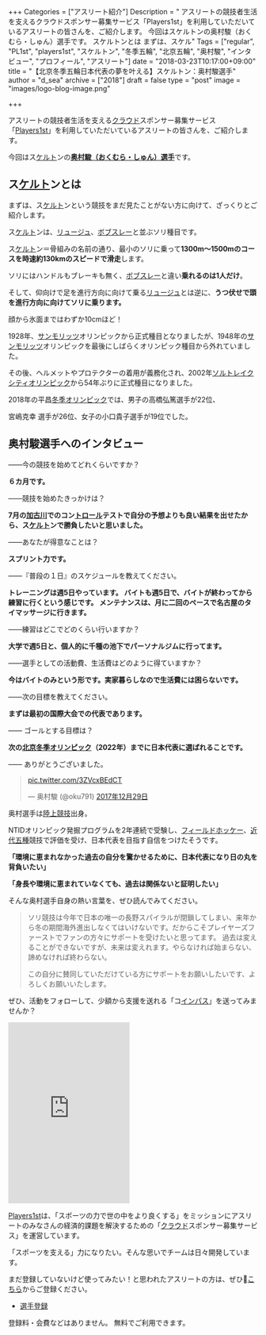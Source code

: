 +++
Categories = ["アスリート紹介"]
Description = " アスリートの競技者生活を支えるクラウドスポンサー募集サービス「Players1st」を利用していただいているアスリートの皆さんを、ご紹介します。  今回はスケルトンの奥村駿（おくむら・しゅん）選手です。  スケルトンとは  まずは、スケル"
Tags = ["regular", "PL1st", "players1st", "スケルトン", "冬季五輪", "北京五輪", "奥村駿", "インタビュー", "プロフィール", "アスリート"]
date = "2018-03-23T10:17:00+09:00"
title = "【北京冬季五輪日本代表の夢を叶える】スケルトン：奥村駿選手"
author = "d_sea"
archive = ["2018"]
draft = false
type = "post"
image = "images/logo-blog-image.png"

+++

<body>
<p>アスリートの競技者生活を支える<a class="keyword" href="http://d.hatena.ne.jp/keyword/%A5%AF%A5%E9%A5%A6%A5%C9">クラウド</a>スポンサー募集サービス「<a href="https://players1.st/">Players1st</a>」を利用していただいているアスリートの皆さんを、ご紹介します。</p>




<p>今回はス<a class="keyword" href="http://d.hatena.ne.jp/keyword/%A5%B1%A5%EB%A5%C8">ケルト</a>ンの<a href="https://players1.st/okuoku7613"><strong>奥村駿（おくむら・しゅん）選手</strong></a>です。</p>




<h2>ス<a class="keyword" href="http://d.hatena.ne.jp/keyword/%A5%B1%A5%EB%A5%C8">ケルト</a>ンとは</h2>




<p>まずは、ス<a class="keyword" href="http://d.hatena.ne.jp/keyword/%A5%B1%A5%EB%A5%C8">ケルト</a>ンという競技をまだ見たことがない方に向けて、ざっくりとご紹介します。</p>




<p>ス<a class="keyword" href="http://d.hatena.ne.jp/keyword/%A5%B1%A5%EB%A5%C8">ケルト</a>ンは、<a class="keyword" href="http://d.hatena.ne.jp/keyword/%A5%EA%A5%E5%A1%BC%A5%B8%A5%E5">リュージュ</a>、<a class="keyword" href="http://d.hatena.ne.jp/keyword/%A5%DC%A5%D6%A5%B9%A5%EC%A1%BC">ボブスレー</a>と並ぶソリ種目です。</p>




<p>ス<a class="keyword" href="http://d.hatena.ne.jp/keyword/%A5%B1%A5%EB%A5%C8">ケルト</a>ン＝骨組みの名前の通り、最小のソリに乗って<strong>1300m～1500mのコースを時速約130kmのスピードで滑走</strong>します。</p>




<p>ソリにはハンドルもブレーキも無く、<a class="keyword" href="http://d.hatena.ne.jp/keyword/%A5%DC%A5%D6%A5%B9%A5%EC%A1%BC">ボブスレー</a>と違い<strong>乗れるのは1人だけ</strong>。</p>




<p>そして、仰向けで足を進行方向に向けて乗る<a class="keyword" href="http://d.hatena.ne.jp/keyword/%A5%EA%A5%E5%A1%BC%A5%B8%A5%E5">リュージュ</a>とは逆に、<strong>うつ伏せで頭を進行方向に向けてソリに乗ります。</strong></p>




<p>顔から氷面まではわずか10cmほど！</p>




<p>1928年、<a class="keyword" href="http://d.hatena.ne.jp/keyword/%A5%B5%A5%F3%A5%E2%A5%EA%A5%C3%A5%C4">サンモリッツ</a>オリンピックから正式種目となりましたが、1948年の<a class="keyword" href="http://d.hatena.ne.jp/keyword/%A5%B5%A5%F3%A5%E2%A5%EA%A5%C3%A5%C4">サンモリッツ</a>オリンピックを最後にしばらくオリンピック種目から外れていました。</p>




<p>その後、ヘルメットやプロテクターの着用が義務化され、2002年<a class="keyword" href="http://d.hatena.ne.jp/keyword/%A5%BD%A5%EB%A5%C8%A5%EC%A5%A4%A5%AF%A5%B7%A5%C6%A5%A3%A5%AA%A5%EA%A5%F3%A5%D4%A5%C3%A5%AF">ソルトレイクシティオリンピック</a>から54年ぶりに正式種目になりました。</p>




<p>2018年の平昌<a class="keyword" href="http://d.hatena.ne.jp/keyword/%C5%DF%B5%A8%A5%AA%A5%EA%A5%F3%A5%D4%A5%C3%A5%AF">冬季オリンピック</a>では、男子の高橋弘篤選手が22位、</p>




<p>宮嶋克幸 選手が26位、女子の小口貴子選手が19位でした。</p>




<h2>奥村駿選手へのインタビュー</h2>




<p>――今の競技を始めてどれくらいですか？</p>




<p><strong>６カ月です。</strong></p>




<p>――競技を始めたきっかけは？</p>




<p><strong>7月の<a class="keyword" href="http://d.hatena.ne.jp/keyword/%B2%C3%B8%C5%C0%EE">加古川</a>でのコン<a class="keyword" href="http://d.hatena.ne.jp/keyword/%A5%C8%A5%ED%A1%BC%A5%EB">トロール</a>テストで自分の予想よりも良い結果を出せたから、ス<a class="keyword" href="http://d.hatena.ne.jp/keyword/%A5%B1%A5%EB%A5%C8">ケルト</a>ンで勝負したいと思いました。</strong></p>




<p>――あなたが得意なことは？</p>




<p><strong>スプリント力です。</strong></p>




<p>――『普段の１日』のスケジュールを教えてください。</p>




<p><strong>トレーニングは週5日やっています。
バイトも週5日で、バイトが終わってから練習に行くという感じです。
メンテナンスは、月に二回のペースで名古屋のタイマッサージに行きます。</strong></p>




<p>――練習はどこでどのくらい行いますか？</p>




<p><strong>大学で週5日と、個人的に千種の池下でパーソナルジムに行ってます。</strong></p>




<p>――選手としての活動費、生活費はどのように得ていますか？</p>




<p><strong>今はバイトのみという形です。実家暮らしなので生活費には困らないです。</strong></p>




<p>――次の目標を教えてください。</p>




<p><strong>まずは最初の国際大会での代表であります。</strong></p>




<p>―― ゴールとする目標は？</p>




<p><strong>次の<a class="keyword" href="http://d.hatena.ne.jp/keyword/%CB%CC%B5%FE%C5%DF%B5%A8%A5%AA%A5%EA%A5%F3%A5%D4%A5%C3%A5%AF">北京冬季オリンピック</a>（2022年）までに日本代表に選ばれることです。</strong></p>




<p>―― ありがとうございました。</p>




<blockquote class="twitter-tweet" data-lang="ja">
<p lang="und" dir="ltr"><a href="https://t.co/3ZVcxBEdCT">pic.twitter.com/3ZVcxBEdCT</a></p>— 奥村駿 (@oku791) <a href="https://twitter.com/oku791/status/946701806523990017?ref_src=twsrc%5Etfw">2017年12月29日</a>
</blockquote>


<script async src="https://platform.twitter.com/widgets.js" charset="utf-8"></script>


<p>奥村選手は<a class="keyword" href="http://d.hatena.ne.jp/keyword/%CE%A6%BE%E5%B6%A5%B5%BB">陸上競技</a>出身。</p>




<p>NTIDオリンピック発掘プログラムを2年連続で受験し、<a class="keyword" href="http://d.hatena.ne.jp/keyword/%A5%D5%A5%A3%A1%BC%A5%EB%A5%C9%A5%DB%A5%C3%A5%B1%A1%BC">フィールドホッケー</a>、<a class="keyword" href="http://d.hatena.ne.jp/keyword/%B6%E1%C2%E5%B8%DE%BC%EF">近代五種</a>競技で評価を受け、日本代表を目指す自信をつけたそうです。</p>




<p><strong>「環境に恵まれなかった過去の自分を驚かせるために、日本代表になり日の丸を背負いたい」</strong></p>




<p><strong>「身長や環境に恵まれていなくても、過去は関係ないと証明したい」</strong></p>




<p>そんな奥村選手自身の熱い言葉を、ぜひ読んでみてください。</p>




<blockquote>
<p>ソリ競技は今年で日本の唯一の長野スパイラルが閉鎖してしまい、来年から冬の期間海外進出しなくてはいけないです。だからこそプレイヤーズファーストでファンの方々にサポートを受けたいと思ってます。
過去は変えることができないですが、未来は変えれます。やらなければ始まらない、諦めなければ終わらない。</p>
<p>この自分に賛同していただけている方にサポートをお願いしたいです、よろしくお願いいたします。</p>
</blockquote>




<p>ぜひ、活動をフォローして、少額から支援を送れる「コ<a class="keyword" href="http://d.hatena.ne.jp/keyword/%A5%A4%A5%F3%A5%D1%A5%B9">インパス</a>」を送ってみませんか？</p>




<iframe src="https://players1.st/okuoku7613/widget" width="245" height="365" frameborder="0" scrolling="no" class="widget">
</iframe>




<p><a href="https://players1.st/">Players1st</a>は、「スポーツの力で世の中をより良くする」をミッションにアスリートのみなさんの経済的課題を解決するための「<a class="keyword" href="http://d.hatena.ne.jp/keyword/%A5%AF%A5%E9%A5%A6%A5%C9">クラウド</a>スポンサー募集サービス」を運営しています。</p>




<p>「スポーツを支える」力になりたい。そんな思いでチームは日々開発しています。</p>




<p>まだ登録していないけど使ってみたい！と思われたアスリートの方は、ぜひ🔗<a href="https://players1.st/">こちら</a>からご登録ください。</p>




<ul>
<li><a href="https://players1.st/">選手登録</a></li>
</ul>


<p>登録料・会費などはありません。 無料でご利用できます。</p>

</body>

